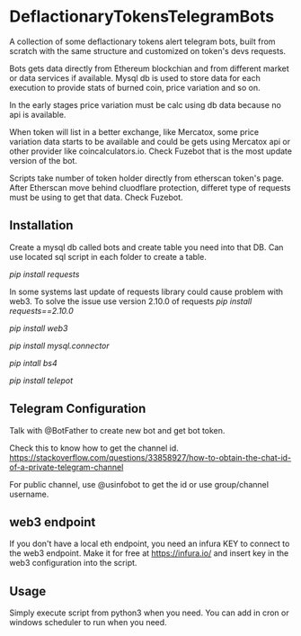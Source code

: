 # DeflactionaryTokensTelegramBots
A collection of some deflactionary tokens alert telegram bots, built from scratch with the same structure and customized on token's devs requests.

Bots gets data directly from Ethereum blockchian and from different market or data services if available.
Mysql db is used to store data for each execution to provide stats of burned coin, price variation and so on.

In the early stages price variation must be calc using db data because no api is available.

When token will list in a better exchange, like Mercatox, some price variation data starts to be available and could be gets using Mercatox api or other provider like coincalculators.io. Check Fuzebot that is the most update version of the bot.

Scripts take number of token holder directly from etherscan token's page. After Etherscan move behind cluodflare protection, differet type of requests must be using to get that data. Check Fuzebot.


## Installation
Create a mysql db called bots and create table you need into that DB. Can use located sql script in each folder to create a table.

*pip install requests*

In some systems last update of requests library could cause problem with web3. To solve the issue use version 2.10.0 of requests
*pip install requests==2.10.0*

*pip install web3*

*pip install mysql.connector*

*pip intall bs4*

*pip install telepot*

## Telegram Configuration
Talk with @BotFather to create new bot and get bot token.

Check this to know how to get the channel id. https://stackoverflow.com/questions/33858927/how-to-obtain-the-chat-id-of-a-private-telegram-channel

For public channel, use @usinfobot to get the id or use group/channel username. 

## web3 endpoint
If you don't have a local eth endpoint, you need an infura KEY to connect to the web3 endpoint. Make it for free at https://infura.io/ and insert key in the web3 configuration into the script.

## Usage
Simply execute script from python3 when you need. You can add in cron or windows scheduler to run when you need.